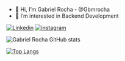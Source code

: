 - 👋 Hi, I’m Gabriel Rocha - @Gbmrocha
- 👀 I’m interested in Backend Development

[![Linkedin](https://img.shields.io/badge/LinkedIn-0077B5?style=for-the-badge&logo=linkedin&logoColor=white)](https://www.linkedin.com/in/gbmrocha/)
[![instagram](https://img.shields.io/badge/Instagram-E4405F?style=for-the-badge&logo=instagram&logoColor=white)](https://www.instagram.com/silasmatos1/)


![Gabriel Rocha GitHub stats](https://github-readme-stats.vercel.app/api?username=Gbmrocha&show_icons=true&theme=dark)


[![Top Langs](https://github-readme-stats.vercel.app/api/top-langs/?username=Gbmrocha&layout=compact)](https://github.com/anuraghazra/github-readme-stats)
